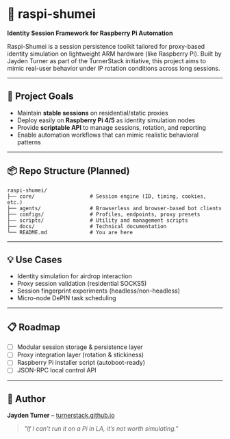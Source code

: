 # 🍓 raspi-shumei

**Identity Session Framework for Raspberry Pi Automation**

Raspi-Shumei is a session persistence toolkit tailored for proxy-based identity simulation on lightweight ARM hardware (like Raspberry Pi). Built by Jayden Turner as part of the TurnerStack initiative, this project aims to mimic real-user behavior under IP rotation conditions across long sessions.

---

## 🔧 Project Goals

- Maintain **stable sessions** on residential/static proxies
- Deploy easily on **Raspberry Pi 4/5** as identity simulation nodes
- Provide **scriptable API** to manage sessions, rotation, and reporting
- Enable automation workflows that can mimic realistic behavioral patterns

---

## 📦 Repo Structure (Planned)

```
raspi-shumei/
├── core/                  # Session engine (ID, timing, cookies, etc.)
├── agents/                # Browserless and browser-based bot clients
├── configs/               # Profiles, endpoints, proxy presets
├── scripts/               # Utility and management scripts
├── docs/                  # Technical documentation
└── README.md              # You are here
```

---

## 💡 Use Cases

- Identity simulation for airdrop interaction
- Proxy session validation (residential SOCKS5)
- Session fingerprint experiments (headless/non-headless)
- Micro-node DePIN task scheduling

---

## 📋 Roadmap

- [ ] Modular session storage & persistence layer
- [ ] Proxy integration layer (rotation & stickiness)
- [ ] Raspberry Pi installer script (autoboot-ready)
- [ ] JSON-RPC local control API

---

## 👤 Author

**Jayden Turner**  – [turnerstack.github.io](https://turnerstack.github.io)

> *"If I can’t run it on a Pi in LA, it’s not worth simulating."*
